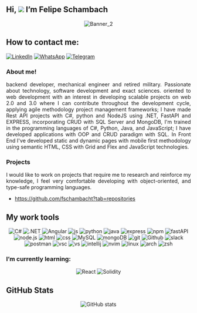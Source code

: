 ## Hi, ![](https://img.icons8.com/emoji/30/000000/vulcan-salute-medium-light-skin-tone.png) I’m Felipe Schambach 
<div align="center">

<!---
![Banner_1](https://user-images.githubusercontent.com/82744806/143981887-34163402-e76a-46ad-b2f4-0ab63b1092dd.jpg)
-->
![Banner_2](https://user-images.githubusercontent.com/82744806/143982231-97c0e23e-d0b3-47ef-b6ba-08f2753d67d4.jpg)
</div>

## How to contact me:
[<img alt="LinkedIn" src="https://img.shields.io/badge/LinkedIn-0077B5?style=for-the-badge&logo=linkedin&logoColor=white" />](www.linkedin.com/in/felipe-schambach) [<img alt="WhatsApp" src="https://img.shields.io/badge/WhatsApp-25D366?style=for-the-badge&logo=whatsapp&logoColor=white" />](https://wa.me/573014594288) [<img alt="Telegram" src="https://img.shields.io/badge/Telegram-2CA5E0?style=for-the-badge&logo=telegram&logoColor=white" />](https://t.me/fschambacht)

### About me!

<div align="justify">backend developer, mechanical engineer and retired military. Passionate about technology, software development and exact sciences. oriented to web development with an interest in developing scalable projects on web 2.0 and 3.0 where I can contribute throughout the development cycle, applying agile methodology project management frameworks; I have made Rest API projects with C#, python and NodeJS using .NET, FastAPI and EXPRESS, incorporating CRUD with SQL Server and MongoDB, I'm trained in the programming languages of C#, Python, Java, and JavaScript; I have developed applications with OOP and CRUD paradigm with SQL. In Front End I've developed static and dynamic pages with mobile first methodology using semantic HTML, CSS with Grid and Flex and JavaScript technologies.</div>

### Projects

<div align="justify">I would like to work on projects that require me to research and reinforce my knowledge, I feel very comfortable developing with object-oriented, and type-safe programming languages.</div>

- https://github.com/fschambacht?tab=repositories

## My work tools ###

<div align="center">

![C#](https://img.shields.io/badge/C%23-239120?style=for-the-badge&logo=c-sharp&logoColor=white)
![.NET](https://img.shields.io/badge/.NET-512BD4?style=for-the-badge&logo=dotnet&logoColor=white)
![Angular](https://img.shields.io/badge/Angular-DD0031?style=for-the-badge&logo=angular&logoColor=white)
![js](https://img.shields.io/badge/JavaScript-323330?style=for-the-badge&logo=javascript&logoColor=F7DF1E)
![python](https://img.shields.io/badge/Python-FFD43B?style=for-the-badge&logo=python&logoColor=darkgreen)
![java](https://img.shields.io/badge/Java-ED8B00?style=for-the-badge&logo=java&logoColor=white)
![express](https://img.shields.io/badge/Express.js-000000?style=for-the-badge&logo=express&logoColor=white)
![npm](https://img.shields.io/badge/npm-CB3837?style=for-the-badge&logo=npm&logoColor=white)
![fastAPI](https://img.shields.io/badge/fastapi-109989?style=for-the-badge&logo=FASTAPI&logoColor=white)
![node.js](https://img.shields.io/badge/Node.js-339933?style=for-the-badge&logo=nodedotjs&logoColor=white)
![html](https://img.shields.io/badge/HTML5-E34F26?style=for-the-badge&logo=html5&logoColor=white)
![css](https://img.shields.io/badge/CSS3-1572B6?style=for-the-badge&logo=css3&logoColor=white)
![MySQL](https://img.shields.io/badge/MySQL-00000F?style=for-the-badge&logo=mysql&logoColor=white)
![mongoDB](https://img.shields.io/badge/MongoDB-white?style=for-the-badge&logo=mongodb&logoColor=4EA94B)
![git](https://img.shields.io/badge/Git-F05032?style=for-the-badge&logo=git&logoColor=white)
![Github](https://img.shields.io/badge/GitHub-100000?style=for-the-badge&logo=github&logoColor=white)
![slack](https://img.shields.io/badge/Slack-4A154B?style=for-the-badge&logo=slack&logoColor=white)
![postman](https://img.shields.io/badge/Postman-FF6C37?style=for-the-badge&logo=Postman&logoColor=white)
![vsc](https://img.shields.io/badge/Visual_Studio_Code-0078D4?style=for-the-badge&logo=visual%20studio%20code&logoColor=white)
![vs](https://img.shields.io/badge/Visual_Studio-5C2D91?style=for-the-badge&logo=visual%20studio&logoColor=white)
![intellij](https://img.shields.io/badge/IntelliJIDEA-000000.svg?style=for-the-badge&logo=intellij-idea&logoColor=white)
![nvim](https://img.shields.io/badge/NeoVim-%2357A143.svg?&style=for-the-badge&logo=neovim&logoColor=white)
![linux](https://img.shields.io/badge/Linux-FCC624?style=for-the-badge&logo=linux&logoColor=black)
![arch](https://img.shields.io/badge/Arch_Linux-1793D1?style=for-the-badge&logo=arch-linux&logoColor=white)
![zsh](https://img.shields.io/badge/oh_my_zsh-1A2C34?style=for-the-badge&logo=ohmyzsh&logoColor=white)

</div>
  
### I’m currently learning: ###

<div align="center">

<!-- ![django](https://img.shields.io/badge/Django-092E20?style=for-the-badge&logo=django&logoColor=green) -->
![React](https://img.shields.io/badge/React-20232A?style=for-the-badge&logo=react&logoColor=61DAFB)
![Solidity](https://img.shields.io/badge/Solidity-e6e6e6?style=for-the-badge&logo=solidity&logoColor=black)


</div>

## GitHub Stats 

<div align="center">
  
![GitHub stats](https://github-readme-stats.vercel.app/api?username=fschambacht&show_icons=true&theme=dark)

</div>
